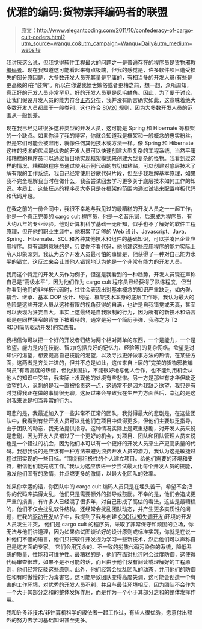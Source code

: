 # 优雅的编码:货物崇拜编码者的联盟

> 原文：<http://www.elegantcoding.com/2011/10/confederacy-of-cargo-cult-coders.html?utm_source=wanqu.co&utm_campaign=Wanqu+Daily&utm_medium=website>

我讨厌这么说，但我觉得软件工程最大的问题之一是普遍存在的程序员是[货物邪教编码者](http://en.wikipedia.org/wiki/Cargo_cult_programming)。现在我知道这可能看起来有点极端，但我的感觉是，许多软件项目遭受损失的部分原因是，大多数开发人员充其量是平庸的，有相当多的开发人员(有些是更高级的)在“装病”。所以在你说我愤世嫉俗或者更糟之前，想一想，众所周知，真正好的开发人员非常罕见，好的开发人员更是凤毛麟角。因此，为了便于讨论，让我们假设开发人员的能力符合[正态分布](http://en.wikipedia.org/wiki/Normal_distribution)，我并没有断言确实如此，这意味着绝大多数开发人员都属于一般类别，这也符合 [80/20 规则](http://www.codinghorror.com/blog/2007/11/the-two-types-of-programmers.html)，因为大多数开发人员的范围从一般到差。

现在我已经见过很多这种类型的开发人员，这可能是 Spring 和 Hibernate 等框架的一个缺点。如果你读了我的博客，你就会知道我是框架和一般概念的忠实粉丝，但是它们可能会被滥用，就像任何其他技术或方法一样。像 Spring 和 Hibernate 这样的技术的优点是优秀的开发人员可以快速创建大型复杂的工程系统，当然平庸和糟糕的程序员可以通过盲目地实现框架模式来创建大型复杂的怪物。我看到过这样的情况，糟糕的程序员通过使用示例代码的剪切和粘贴，可以创建对底层技术了解有限的工作系统，我自己经常使用谷歌代码片段，但至少我理解基本原理，如果我不完全理解我当时在做什么，我会尝试回去学习更多关于底层技术如何工作的知识。本质上，这些狂热的程序员大多只是在框架的范围内通过试错来配置样板代码和代码片段。

在我之前的一份合同中，我很不幸地与我见过的最糟糕的开发人员之一一起工作，他是一个真正完美的 cargo cult 程序员，他是一名音乐家，后来成为程序员，有大约八年的专业经验。他对计算机科学基础一无所知，似乎也不了解好的软件工程原理，但在他的职业生涯中，他积累了足够的 Web 设计、Javascript、Java、Spring、Hibernate、SQL 和各种其他技术和组件的基础知识，可以拼凑出企业应用程序。具有讽刺意味的是，只要你不看代码，他创建这些应用程序的能力实际上令人印象深刻。我认为这个开发人员最可怕的事情是，他获得了一种对自己能力水平的[错觉](http://en.wikipedia.org/wiki/Dunning%E2%80%93Kruger_effect)，这反过来会让其他人错误地认为他是一个非常有能力的开发人员。

我用这个特定的开发人员作为例子，但这是我看到的一种趋势，开发人员现在声称自己是“高级水平”，因为他们作为 cargo cult 程序员已经获得了熟练程度，但当你看到他们的非样板代码时，往往会表现出对基本概念的知识严重缺乏，如内聚、耦合、继承、基本 OOP 设计、线程、框架技术本身的底层工作等。我认为最大的危险是这些开发人员从这种有限的视角获得的自满，也许是自我错觉或天真，甚至可以表现为狂妄自大，事实上这最终是自我限制的行为，因为所有的新技术和语言都是在同样狭窄的背景下被看待的，通常是另一个简历子弹，我称之为 T2 RDD(简历驱动开发)的实践者。

我相信你可以把一个好的开发者归结为两个相对简单的东西，一个是能力，一个是欲望。能力是内在技能、智力(包括良好的记忆力、经验等)的复杂网络。欲望是对知识的渴望，想要提高自己技能的渴望，以及寻找更好做事方法的热情。在某些方面，这两者是齐头并进的，但并不总是如此，这位来自上层的“完美的货物邪教编码员”有着高度的热情，但他很固执，不能很好地与他人合作，也不能利用机会从他人的知识中受益，我实际上发现他的处境有些悲惨。另一方是那些有才华但缺乏欲望的人，讽刺的是我一直被指责这一点，这通常不是因为我缺乏欲望，我只是有时觉得我正在做的事情很无聊，这反过来会导致我在生产力方面落后，幸运的是这对我来说是相当异常的行为。

可悲的是，我最近加入了一些非常不正常的团队，我觉得最大的悲剧是，在这些团队中，我看到有些开发人员可以比他们在项目中做得更多，但他们主要缺乏指导，由于团队的动态，我无法提供指导。这种情况实际上是双重悲剧，对开发人员来说是悲剧，因为开发人员错过了一个更好的机会，对项目、团队和团队管理人员来说也是一个错过的机会，因为他们本可以有一个更好的开发人员来生产更高质量的代码。我想我说的是应该有一种方法来避免浪费开发人员的潜力，我认为这是敏捷过程试图实现的一些目标。“围绕有积极性的个人建立项目。给他们需要的环境和支持，相信他们能完成工作。”我认为这应该进一步尝试最大化每个开发人员的技能，激发他们固有的激情，并点燃更多的激情，以最大化团队的效率。

如果你幸运的话，你团队中的 cargo cult 编码人员只是在埋头苦干，希望不会把你的代码库搞得太乱，他们只是需要额外的指导或鼓励。不幸的是，他们会造成更严重的损害，有许多人已经混了很多年，对自己形成了高估的看法，这些是最糟糕的，他们不仅会扰乱软件结构，还经常会扰乱团队动态，并产生更多实质性的问题，在我的[驱动开发](http://www.elegantcoding.com/2011/05/driven-development.html)帖子中，我提到了我与创建 [CDD(认知失调开发)](http://www.elegantcoding.com/2011/05/driven-development.html#CDD)环境的开发人员发生冲突， 他们是 cargo cult 的程序员，采取了非常保守和顽固的立场，你无法与他们讲道理，因为如果你试图谈论好的设计原则或标准实践，你就是在说一种他们不懂的语言，他们只把软件开发视为学习一些新技术，然后他们可以声称自己是这方面的专家。 它们会用冗余的、不一致的劣质代码污染你的系统，降低系统的质量、性能和可维护性。最糟糕的是，他们在面对批评时会过度防御，这使得代码审查很难，如果不是不可能的话，而且由于他们没有阅读或理解好的工程原则，他们经常反驳这些原则。此外，他们经常会扰乱团队的动态，并用他们的防御性和有时傲慢的行为毒害它。这可能导致团队变得高度失调，这可能会创造一个有害的工作环境，对优秀的开发人员不利，并且与最佳环境相反，因为团队不会作为一个大于其部分之和的整体发挥作用，而是作为一个小于其部分之和的整体发挥作用。

我和许多非技术/非计算机科学的皈依者一起工作过，有些人很优秀，愿意付出额外的努力去学习基础知识甚至更多。